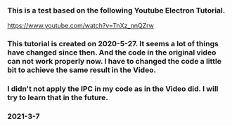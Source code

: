 ### This is a test based on the following Youtube Electron Tutorial.
https://www.youtube.com/watch?v=TnXz_nnQZrw

### This tutorial is created on 2020-5-27. It seems a lot of things have changed since then. And the code in the original video can not work properly now. I have to changed the code a little bit to achieve the same result in the Video.

### I didn't not apply the IPC in my code as in the Video did. I will try to learn that in the future.

### 2021-3-7
